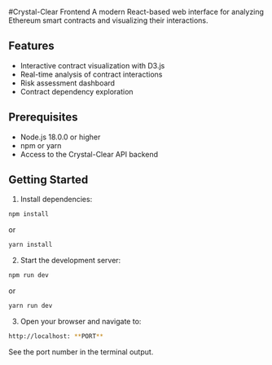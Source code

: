 #Crystal-Clear Frontend
A modern React-based web interface for analyzing Ethereum smart contracts and visualizing their interactions.

## Features

- Interactive contract visualization with D3.js
- Real-time analysis of contract interactions
- Risk assessment dashboard
- Contract dependency exploration

## Prerequisites

- Node.js 18.0.0 or higher
- npm or yarn
- Access to the Crystal-Clear API backend

## Getting Started

1. Install dependencies:

```bash
npm install
```

or

```bash
yarn install
```

2. Start the development server:

```bash
npm run dev
```

or

```bash
yarn run dev
```

3. Open your browser and navigate to:

```bash
http://localhost: **PORT**
```

See the port number in the terminal output.

